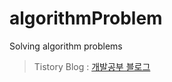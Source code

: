 # algorithmProblem
Solving algorithm problems
> Tistory Blog : [개발공부 블로그](https://simsim231.tistory.com/category/Algorithm_problem)